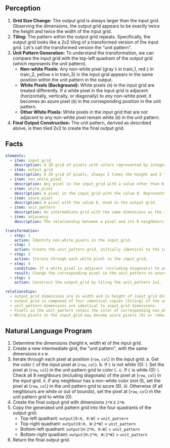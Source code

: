 ## Perception

1.  **Grid Size Change:** The output grid is always larger than the input grid. Observing the dimensions, the output grid appears to be exactly twice the height and twice the width of the input grid.
2.  **Tiling:** The pattern within the output grid repeats. Specifically, the output grid looks like a 2x2 tiling of a transformed version of the input grid. Let's call the transformed version the "unit pattern".
3.  **Unit Pattern Generation:** To understand the transformation, we can compare the input grid with the top-left quadrant of the output grid (which represents the unit pattern).
    *   **Non-white Pixels:** Any non-white pixel (gray `5` in train_1, red `2` in train_2, yellow `4` in train_3) in the input grid appears in the same position within the unit pattern in the output.
    *   **White Pixels (Background):** White pixels (`0`) in the input grid are treated differently. If a white pixel in the input grid is adjacent (horizontally, vertically, or diagonally) to *any* non-white pixel, it becomes an azure pixel (`8`) in the corresponding position in the unit pattern.
    *   **Other White Pixels:** White pixels in the input grid that are *not* adjacent to any non-white pixel remain white (`0`) in the unit pattern.
4.  **Final Output Construction:** The unit pattern, derived as described above, is then tiled 2x2 to create the final output grid.

## Facts


```yaml
elements:
  - item: input_grid
    description: A 2D grid of pixels with colors represented by integers 0-9. Contains white (0) background pixels and one or more non-white colored pixels.
  - item: output_grid
    description: A 2D grid of pixels, always 2 times the height and 2 times the width of the input_grid.
  - item: non_white_pixel
    description: Any pixel in the input_grid with a value other than 0. These pixels define the "objects" or "shapes".
  - item: white_pixel
    description: A pixel in the input_grid with the value 0. Represents the background.
  - item: azure_pixel
    description: A pixel with the value 8. Used in the output grid.
  - item: unit_pattern
    description: An intermediate grid with the same dimensions as the input_grid. It forms the basis for the final output.
  - item: adjacency
    description: The relationship between a pixel and its 8 neighbours (horizontal, vertical, and diagonal).

transformation:
  - step: 1
    action: Identify non_white_pixels in the input_grid.
  - step: 2
    action: Create the unit_pattern grid, initially identical to the input_grid.
  - step: 3
    action: Iterate through each white_pixel in the input_grid.
  - step: 4
    condition: If a white_pixel is adjacent (including diagonals) to any non_white_pixel in the input_grid.
    result: Change the corresponding pixel in the unit_pattern to azure_pixel (8).
  - step: 5
    action: Construct the output_grid by tiling the unit_pattern 2x2.

relationships:
  - output_grid dimensions are 2x width and 2x height of input_grid dimensions.
  - output_grid is composed of four identical copies (tiling) of the unit_pattern.
  - unit_pattern dimensions are identical to input_grid dimensions.
  - Pixels in the unit_pattern retain the color of corresponding non_white_pixels from the input_grid.
  - White_pixels in the input_grid may become azure_pixels (8) or remain white_pixels (0) in the unit_pattern based on adjacency to non_white_pixels.
```


## Natural Language Program

1.  Determine the dimensions (height `H`, width `W`) of the input grid.
2.  Create a new intermediate grid, the "unit pattern", with the same dimensions `H` x `W`.
3.  Iterate through each pixel at position (`row`, `col`) in the input grid:
    a.  Get the color `C` of the input pixel at (`row`, `col`).
    b.  If `C` is not white (0):
        i.  Set the pixel at (`row`, `col`) in the unit pattern grid to color `C`.
    c.  If `C` is white (0):
        i.  Check all 8 neighbours (including diagonals) of the pixel at (`row`, `col`) in the *input* grid.
        ii. If any neighbour has a non-white color (not 0), set the pixel at (`row`, `col`) in the unit pattern grid to azure (8).
        iii. Otherwise (if all neighbours are white or out of bounds), set the pixel at (`row`, `col`) in the unit pattern grid to white (0).
4.  Create the final output grid with dimensions `2*H` x `2*W`.
5.  Copy the generated unit pattern grid into the four quadrants of the output grid:
    *   Top-left quadrant: `output[0:H, 0:W]` = `unit_pattern`
    *   Top-right quadrant: `output[0:H, W:2*W]` = `unit_pattern`
    *   Bottom-left quadrant: `output[H:2*H, 0:W]` = `unit_pattern`
    *   Bottom-right quadrant: `output[H:2*H, W:2*W]` = `unit_pattern`
6.  Return the final output grid.